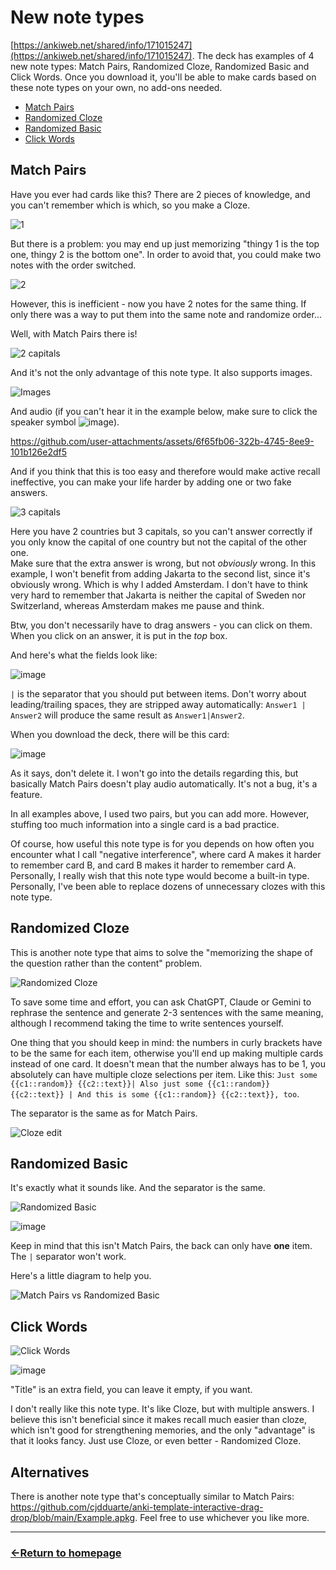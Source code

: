 # New note types

[https://ankiweb.net/shared/info/171015247](https://ankiweb.net/shared/info/171015247). The deck has examples of 4 new note types: Match Pairs, Randomized Cloze, Randomized Basic and Click Words. Once you download it, you'll be able to make cards based on these note types on your own, no add-ons needed.

- [Match Pairs](#match-pairs)
- [Randomized Cloze](#randomized-cloze)
- [Randomized Basic](#randomized-basic)
- [Click Words](#click-words)

## Match Pairs

Have you ever had cards like this? There are 2 pieces of knowledge, and you can't remember which is which, so you make a Cloze.

![1](https://github.com/user-attachments/assets/def904c9-b78b-437f-ac66-d8f0807f155f)

But there is a problem: you may end up just memorizing "thingy 1 is the top one, thingy 2 is the bottom one". In order to avoid that, you could make two notes with the order switched.

![2](https://github.com/user-attachments/assets/8ef6dd0a-6417-4106-a422-10048bd67af6)

However, this is inefficient - now you have 2 notes for the same thing. If only there was a way to put them into the same note and randomize order...

Well, with Match Pairs there is!

![2 capitals](https://github.com/user-attachments/assets/905f5a88-33f4-419a-a662-e1906c835385)

And it's not the only advantage of this note type. It also supports images.

![Images](https://github.com/user-attachments/assets/2b648768-12d4-4755-a036-d0ba7681c416)

And audio (if you can't hear it in the example below, make sure to click the speaker symbol ![image](https://github.com/user-attachments/assets/9d3d1efb-8669-484d-91bb-e1c7a91b7b30)).

https://github.com/user-attachments/assets/6f65fb06-322b-4745-8ee9-101b126e2df5

And if you think that this is too easy and therefore would make active recall ineffective, you can make your life harder by adding one or two fake answers.

![3 capitals](https://github.com/user-attachments/assets/4133a134-4501-4a7b-a17b-a562d0ec3228)

Here you have 2 countries but 3 capitals, so you can't answer correctly if you only know the capital of one country but not the capital of the other one. <br />
Make sure that the extra answer is wrong, but not *obviously* wrong. In this example, I won't benefit from adding Jakarta to the second list, since it's obviously wrong. Which is why I added Amsterdam. I don't have to think very hard to remember that Jakarta is neither the capital of Sweden nor Switzerland, whereas Amsterdam makes me pause and think.

Btw, you don't necessarily have to drag answers - you can click on them. When you click on an answer, it is put in the *top* box.

And here's what the fields look like:

![image](https://github.com/user-attachments/assets/87a2b1b6-231b-40c2-8934-b0f9977b1cd8)

`|` is the separator that you should put between items. Don't worry about leading/trailing spaces, they are stripped away automatically: `Answer1 | Answer2` will produce the same result as `Answer1|Answer2`.


When you download the deck, there will be this card:

![image](https://github.com/user-attachments/assets/ff46142b-776b-479a-bf9a-884e76761ef3)

As it says, don't delete it. I won't go into the details regarding this, but basically Match Pairs doesn't play audio automatically. It's not a bug, it's a feature.

In all examples above, I used two pairs, but you can add more. However, stuffing too much information into a single card is a bad practice.

Of course, how useful this note type is for you depends on how often you encounter what I call "negative interference", where card A makes it harder to remember card B, and card B makes it harder to remember card A. Personally, I really wish that this note type would become a built-in type. Personally, I've been able to replace dozens of unnecessary clozes with this note type.

## Randomized Cloze

This is another note type that aims to solve the "memorizing the shape of the question rather than the content" problem.

![Randomized Cloze](https://github.com/user-attachments/assets/75c665cc-470a-4930-b527-ef1e586ab04b)

To save some time and effort, you can ask ChatGPT, Claude or Gemini to rephrase the sentence and generate 2-3 sentences with the same meaning, although I recommend taking the time to write sentences yourself.

One thing that you should keep in mind: the numbers in curly brackets have to be the same for each item, otherwise you'll end up making multiple cards instead of one card. It doesn't mean that the number always has to be 1, you absolutely can have multiple cloze selections per item. Like this: `Just some {{c1::random}} {{c2::text}}| Also just some {{c1::random}} {{c2::text}} | And this is some {{c1::random}} {{c2::text}}, too`.

The separator is the same as for Match Pairs.

![Cloze edit](https://github.com/user-attachments/assets/5881adc5-7150-4f3a-8efa-90517425eb7a)

## Randomized Basic

It's exactly what it sounds like. And the separator is the same.

![Randomized Basic](https://github.com/user-attachments/assets/7a4e54a4-5646-4f3c-8a25-7f3dfc9f3f54)

![image](https://github.com/user-attachments/assets/5df3b54d-3e07-4227-ba98-c420054674ae)

Keep in mind that this isn't Match Pairs, the back can only have **one** item. The `|` separator won't work.

Here's a little diagram to help you.

![Match Pairs vs Randomized Basic](https://github.com/user-attachments/assets/3926eee6-4146-403c-be11-e5e96775f151)


## Click Words

![Click Words](https://github.com/user-attachments/assets/02d7bc6f-2a1d-4b7e-818d-9b4f30631caa)

![image](https://github.com/user-attachments/assets/5e4cd91d-0f0f-46e0-a265-ba2e90acf0bc)

"Title" is an extra field, you can leave it empty, if you want.

I don't really like this note type. It's like Cloze, but with multiple answers. I believe this isn't beneficial since it makes recall much easier than cloze, which isn't good for strengthening memories, and the only "advantage" is that it looks fancy. Just use Cloze, or even better - Randomized Cloze.


## Alternatives

There is another note type that's conceptually similar to Match Pairs: https://github.com/cjdduarte/anki-template-interactive-drag-drop/blob/main/Example.apkg. Feel free to use whichever you like more.

___
### [←Return to homepage](https://expertium.github.io/)
